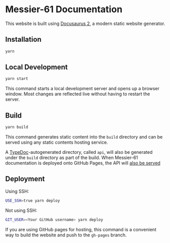 Messier-61 Documentation
========================

This website is built using [Docusaurus 2](https://docusaurus.io/), a modern static website generator.

Installation
------------

```bash
yarn
```

Local Development
-----------------

```bash
yarn start
```

This command starts a local development server and opens up a browser window. Most changes are reflected live without
having to restart the server.

Build
-----

```bash
yarn build
```

This command generates static content into the `build` directory and can be served using any static contents hosting
service.

A [TypeDoc](https://qubitpi.github.io/typedoc-site/)-autogenerated directory, called `api`, will also be generated under
the `build` directory as part of the build. When Messier-61 documentation is deployed onto GitHub Pages, the API will
[also be served](https://QubitPi.github.io/Messier-61/api)

Deployment
----------

Using SSH:

```bash
USE_SSH=true yarn deploy
```

Not using SSH:

```bash
GIT_USER=<Your GitHub username> yarn deploy
```

If you are using GitHub pages for hosting, this command is a convenient way to build the website and push to the
`gh-pages` branch.
